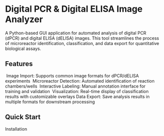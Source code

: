 Digital PCR & Digital ELISA Image Analyzer
=========
A Python-based GUI application for automated analysis of digital PCR (dPCR) and digital ELISA (dELISA) images. This tool streamlines the process of microreactor identification, classification, and data export for quantitative biological assays.

Features
---------
​​  Image Import​​: Supports common image formats for dPCR/dELISA experiments
​​  Microreactor Detection​​: Automated identification of reaction chambers/wells
​​  Interactive Labeling​​: Manual annotation interface for training and validation
​​  Visualization​​: Real-time display of classification results with customizable overlays
  ​​Data Export​​: Save analysis results in multiple formats for downstream processing

Quick Start
---------
Installation
